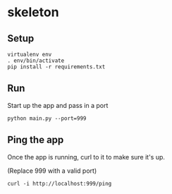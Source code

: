 # skeleton

## Setup

```
virtualenv env
. env/bin/activate
pip install -r requirements.txt
```

## Run

Start up the app and pass in a port

```
python main.py --port=999
```

## Ping the app

Once the app is running, curl to it to make sure it's up.

(Replace 999 with a valid port)

```
curl -i http://localhost:999/ping
```
